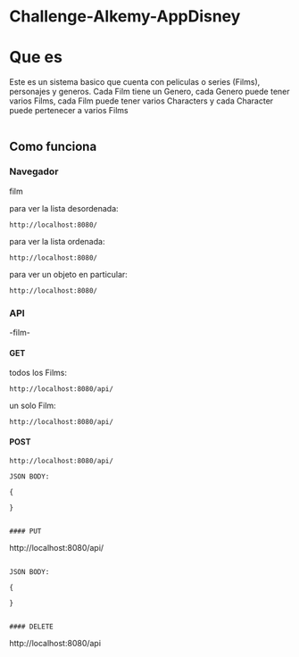# Challenge-Alkemy-AppDisney
# Que es

Este es un sistema basico que cuenta con peliculas o series (Films), personajes y generos. Cada Film tiene un Genero, cada Genero puede tener varios Films, cada Film puede tener varios Characters y cada Character puede pertenecer a varios Films

<img align="center" src="" />

## Como funciona


### Navegador

film

para ver la lista desordenada:

```
http://localhost:8080/
```

para ver la lista ordenada:

```
http://localhost:8080/
```

para ver un objeto en particular:

```
http://localhost:8080/
```

### API

-film-
#### GET

todos los Films:

```
http://localhost:8080/api/
```

un solo Film:

```
http://localhost:8080/api/
```

#### POST

```
http://localhost:8080/api/

JSON BODY:

```
    {
      
    }
```

#### PUT

```
http://localhost:8080/api/
```

JSON BODY:

```
    {
       
    }
```

#### DELETE

```
http://localhost:8080/api
```
